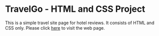 # TravelGo - HTML and CSS Project
This is a simple travel site page for hotel reviews. It consists of HTML and CSS only.
Please click [here](https://htmlpreview.github.io/?https://github.com/Vatsal32/TravelGo/blob/master/index.html) to visit the web page.
